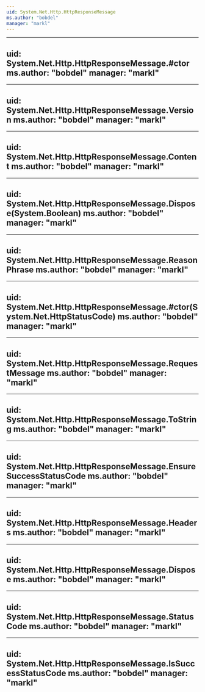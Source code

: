 ```yaml
---
uid: System.Net.Http.HttpResponseMessage
ms.author: "bobdel"
manager: "markl"
---
```


---
uid: System.Net.Http.HttpResponseMessage.#ctor
ms.author: "bobdel"
manager: "markl"
---

---
uid: System.Net.Http.HttpResponseMessage.Version
ms.author: "bobdel"
manager: "markl"
---

---
uid: System.Net.Http.HttpResponseMessage.Content
ms.author: "bobdel"
manager: "markl"
---

---
uid: System.Net.Http.HttpResponseMessage.Dispose(System.Boolean)
ms.author: "bobdel"
manager: "markl"
---

---
uid: System.Net.Http.HttpResponseMessage.ReasonPhrase
ms.author: "bobdel"
manager: "markl"
---

---
uid: System.Net.Http.HttpResponseMessage.#ctor(System.Net.HttpStatusCode)
ms.author: "bobdel"
manager: "markl"
---

---
uid: System.Net.Http.HttpResponseMessage.RequestMessage
ms.author: "bobdel"
manager: "markl"
---

---
uid: System.Net.Http.HttpResponseMessage.ToString
ms.author: "bobdel"
manager: "markl"
---

---
uid: System.Net.Http.HttpResponseMessage.EnsureSuccessStatusCode
ms.author: "bobdel"
manager: "markl"
---

---
uid: System.Net.Http.HttpResponseMessage.Headers
ms.author: "bobdel"
manager: "markl"
---

---
uid: System.Net.Http.HttpResponseMessage.Dispose
ms.author: "bobdel"
manager: "markl"
---

---
uid: System.Net.Http.HttpResponseMessage.StatusCode
ms.author: "bobdel"
manager: "markl"
---

---
uid: System.Net.Http.HttpResponseMessage.IsSuccessStatusCode
ms.author: "bobdel"
manager: "markl"
---
